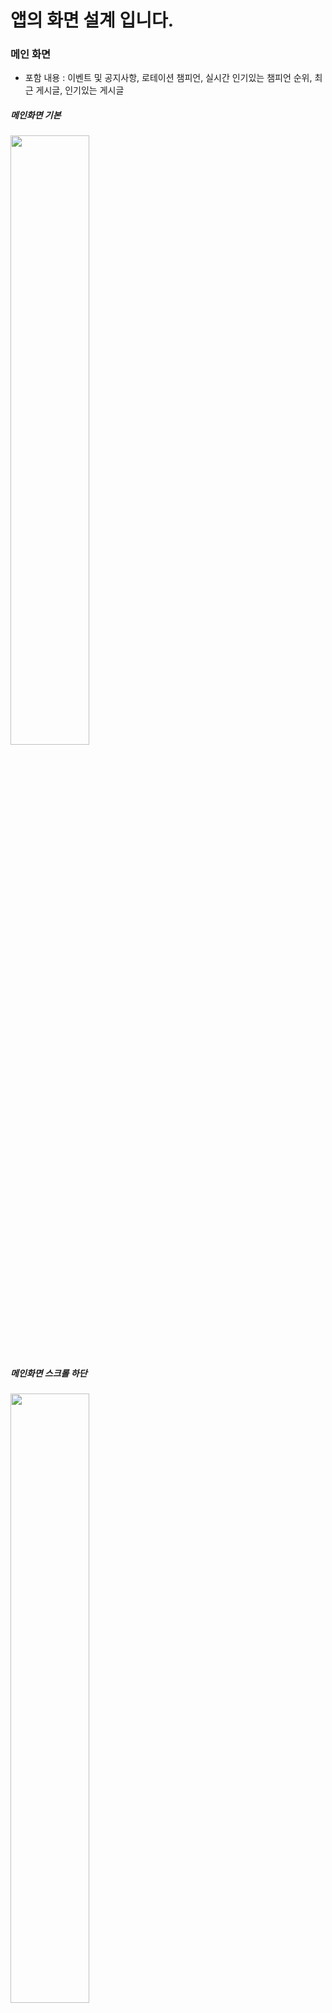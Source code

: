 # 앱의 화면 설계 입니다.

### 메인 화면
- 포함 내용 : 이벤트 및 공지사항, 로테이션 챔피언, 실시간 인기있는 챔피언 순위, 최근 게시글, 인기있는 게시글  


##### 메인화면 기본  
<img src=images/main1.jpg width="50%" height="50%"/>  

##### 메인화면 스크롤 하단  
<img src=images/main2.jpg width="50%" height="50%"/>  

----

### 게시판
- 포함 내용 : 자유게시판, 공략게시판, 같이해요 게시판, 건의게시판  

#### [자유 게시판]

##### 자유 게시판 글 목록  
하단에 있는 커뮤니티 버튼을 통해 진입 가능  
<img src=images/screen/freeboard_review.jpg width="50%" height="50%"/>

##### 자유 게시판 글 작성  
화면 내 연필 모양 아이콘을 통해 작서 가능  
<img src=images/screen/freeboard_write.jpg width="50%" height="50%"/>

##### 자유 게시판 글 읽기
글 목록 중 원하는 글 선택시 가능  
<img src=images/screen/freeboard_read.jpg width="50%" height="50%"/>

#### [공략 게시판]

##### 공략 게시판 글 목록
상단의 탭을 통해 진입 가능  
<img src=images/screen/strategyboard_list.jpg width="50%" height="50%"/>

#### [같이해요 게시판]

##### 같이해요 게시판 글 목록
상단의 탭을 통해 진입 가능  
<img src=images/screen/togetherboard_list.jpg width="50%" height="50%"/>

##### 같이해요 게시판 글 작성
<img src=images/screen/togetherboard_write.jpg width="50%" height="50%"/>

#### [건의 게시판]

##### 건의 게시판 글 목록
상단의 탭을 통해 진입 가능  
<img src=images/screen/proposalboard_list.jpg width="50%" height="50%"/>

##### 건의 게시판 글 작성
<img src=images/screen/proposalboard_write.jpg width="50%" height="50%"/>


